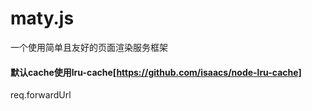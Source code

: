 # maty.js
一个使用简单且友好的页面渲染服务框架

#### 默认cache使用lru-cache[https://github.com/isaacs/node-lru-cache]


req.forwardUrl
